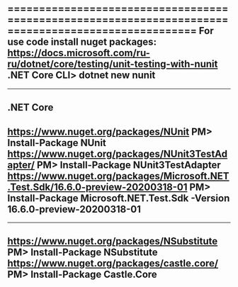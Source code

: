 ====================================================================================================
For use code install nuget packages:
https://docs.microsoft.com/ru-ru/dotnet/core/testing/unit-testing-with-nunit
.NET Core CLI> dotnet new nunit
----------------------------------------------------------------------------------------------------

----------------------------------------------------------------------------------------------------
.NET Core
----------------------------------------------------------------------------------------------------
https://www.nuget.org/packages/NUnit
PM> Install-Package NUnit
https://www.nuget.org/packages/NUnit3TestAdapter/
PM> Install-Package NUnit3TestAdapter
https://www.nuget.org/packages/Microsoft.NET.Test.Sdk/16.6.0-preview-20200318-01
PM> Install-Package Microsoft.NET.Test.Sdk -Version 16.6.0-preview-20200318-01
----------------------------------------------------------------------------------------------------

----------------------------------------------------------------------------------------------------
https://www.nuget.org/packages/NSubstitute
PM> Install-Package NSubstitute
https://www.nuget.org/packages/castle.core/
PM> Install-Package Castle.Core
----------------------------------------------------------------------------------------------------
